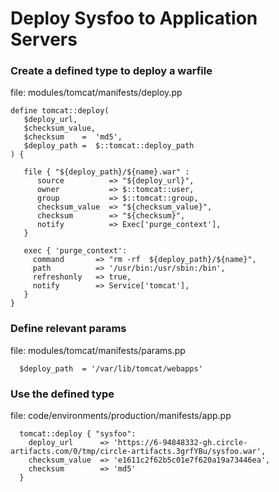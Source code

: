 # Deploy Sysfoo to Application Servers

### Create a defined type to deploy a warfile


file: modules/tomcat/manifests/deploy.pp
```
define tomcat::deploy(
   $deploy_url,
   $checksum_value,
   $checksum    =  'md5',
   $deploy_path =  $::tomcat::deploy_path
) {

   file { "${deploy_path}/${name}.war" :
      source          => "${deploy_url}",
      owner           => $::tomcat::user,
      group           => $::tomcat::group,
      checksum_value  => "${checksum_value}",
      checksum        => "${checksum}",
      notify          => Exec['purge_context'],
   }

   exec { 'purge_context':
     command       => "rm -rf  ${deploy_path}/${name}",
     path          => '/usr/bin:/usr/sbin:/bin',
     refreshonly   => true,
     notify        => Service['tomcat'],
   }
}
```

### Define relevant params

file: modules/tomcat/manifests/params.pp

```
  $deploy_path  = '/var/lib/tomcat/webapps'
```


### Use the defined type

file: code/environments/production/manifests/app.pp

```
  tomcat::deploy { "sysfoo":
    deploy_url      => 'https://6-94848332-gh.circle-artifacts.com/0/tmp/circle-artifacts.3grfYBu/sysfoo.war',
    checksum_value  => 'e1611c2f62b5c01e7f620a19a73446ea',
    checksum        => 'md5'
  }
```

